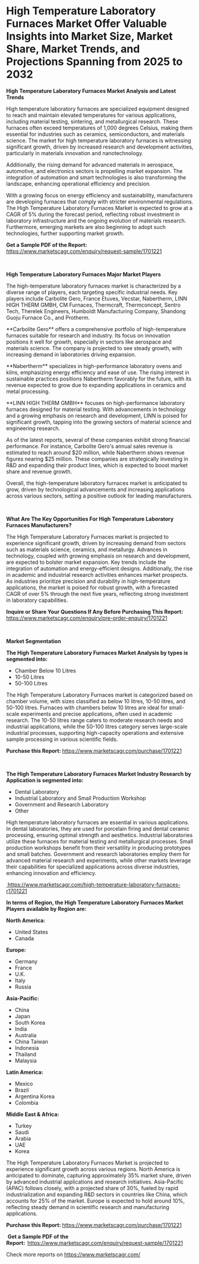 <p><h1>High Temperature Laboratory Furnaces Market Offer Valuable Insights into Market Size, Market Share, Market Trends, and Projections Spanning from 2025 to 2032</h1></p><p><strong>High Temperature Laboratory Furnaces Market Analysis and Latest Trends</strong></p>
<p><p>High temperature laboratory furnaces are specialized equipment designed to reach and maintain elevated temperatures for various applications, including material testing, sintering, and metallurgical research. These furnaces often exceed temperatures of 1,000 degrees Celsius, making them essential for industries such as ceramics, semiconductors, and materials science. The market for high temperature laboratory furnaces is witnessing significant growth, driven by increased research and development activities, particularly in materials innovation and nanotechnology. </p><p>Additionally, the rising demand for advanced materials in aerospace, automotive, and electronics sectors is propelling market expansion. The integration of automation and smart technologies is also transforming the landscape, enhancing operational efficiency and precision. </p><p>With a growing focus on energy efficiency and sustainability, manufacturers are developing furnaces that comply with stricter environmental regulations. The High Temperature Laboratory Furnaces Market is expected to grow at a CAGR of 5% during the forecast period, reflecting robust investment in laboratory infrastructure and the ongoing evolution of materials research. Furthermore, emerging markets are also beginning to adopt such technologies, further supporting market growth.</p></p>
<p><strong>Get a Sample PDF of the Report:&nbsp;</strong> <a href="https://www.marketscagr.com/enquiry/request-sample/1701221?utm_campaign=1949&utm_medium=2&utm_source=Github&utm_content=ia&utm_term=09012025&utm_id=high-temperature-laboratory-furnaces">https://www.marketscagr.com/enquiry/request-sample/1701221</a></p>
<p>&nbsp;</p>
<p><strong>High Temperature Laboratory Furnaces Major Market Players</strong></p>
<p><p>The high-temperature laboratory furnaces market is characterized by a diverse range of players, each targeting specific industrial needs. Key players include Carbolite Gero, France Etuves, Vecstar, Nabertherm, LINN HIGH THERM GMBH, CM Furnaces, Thermcraft, Thermconcept, Sentro Tech, Therelek Engineers, Humboldt Manufacturing Company, Shandong Guoju Furnace Co., and Protherm.</p><p>**Carbolite Gero** offers a comprehensive portfolio of high-temperature furnaces suitable for research and industry. Its focus on innovation positions it well for growth, especially in sectors like aerospace and materials science. The company is projected to see steady growth, with increasing demand in laboratories driving expansion.</p><p>**Nabertherm** specializes in high-performance laboratory ovens and kilns, emphasizing energy efficiency and ease of use. The rising interest in sustainable practices positions Nabertherm favorably for the future, with its revenue expected to grow due to expanding applications in ceramics and metal processing.</p><p>**LINN HIGH THERM GMBH** focuses on high-performance laboratory furnaces designed for material testing. With advancements in technology and a growing emphasis on research and development, LINN is poised for significant growth, tapping into the growing sectors of material science and engineering research.</p><p>As of the latest reports, several of these companies exhibit strong financial performance. For instance, Carbolite Gero's annual sales revenue is estimated to reach around $20 million, while Nabertherm shows revenue figures nearing $25 million. These companies are strategically investing in R&D and expanding their product lines, which is expected to boost market share and revenue growth.</p><p>Overall, the high-temperature laboratory furnaces market is anticipated to grow, driven by technological advancements and increasing applications across various sectors, setting a positive outlook for leading manufacturers.</p></p>
<p>&nbsp;</p>
<p><strong>What Are The Key Opportunities For High Temperature Laboratory Furnaces Manufacturers?</strong></p>
<p><p>The High Temperature Laboratory Furnaces market is projected to experience significant growth, driven by increasing demand from sectors such as materials science, ceramics, and metallurgy. Advances in technology, coupled with growing emphasis on research and development, are expected to bolster market expansion. Key trends include the integration of automation and energy-efficient designs. Additionally, the rise in academic and industrial research activities enhances market prospects. As industries prioritize precision and durability in high-temperature applications, the market is poised for robust growth, with a forecasted CAGR of over 5% through the next five years, reflecting strong investment in laboratory capabilities.</p></p>
<p><strong>Inquire or Share Your Questions If Any Before Purchasing This Report:</strong> <a href="https://www.marketscagr.com/enquiry/pre-order-enquiry/1701221?utm_campaign=1949&utm_medium=2&utm_source=Github&utm_content=ia&utm_term=09012025&utm_id=high-temperature-laboratory-furnaces">https://www.marketscagr.com/enquiry/pre-order-enquiry/1701221</a></p>
<p>&nbsp;</p>
<p><strong>Market Segmentation</strong></p>
<p><strong>The High Temperature Laboratory Furnaces Market Analysis by types is segmented into:</strong></p>
<p><ul><li>Chamber Below 10 Litres</li><li>10-50 Litres</li><li>50-100 Litres</li></ul></p>
<p><p>The High Temperature Laboratory Furnaces market is categorized based on chamber volume, with sizes classified as below 10 litres, 10-50 litres, and 50-100 litres. Furnaces with chambers below 10 litres are ideal for small-scale experiments and precise applications, often used in academic research. The 10-50 litres range caters to moderate research needs and industrial applications, while the 50-100 litres category serves large-scale industrial processes, supporting high-capacity operations and extensive sample processing in various scientific fields.</p></p>
<p><strong>Purchase this Report:&nbsp;</strong><a href="https://www.marketscagr.com/purchase/1701221?utm_campaign=1949&utm_medium=2&utm_source=Github&utm_content=ia&utm_term=09012025&utm_id=high-temperature-laboratory-furnaces">https://www.marketscagr.com/purchase/1701221</a></p>
<p>&nbsp;</p>
<p><strong>The High Temperature Laboratory Furnaces Market Industry Research by Application is segmented into:</strong></p>
<p><ul><li>Dental Laboratory</li><li>Industrial Laboratory and Small Production Workshop</li><li>Government and Research Laboratory</li><li>Other</li></ul></p>
<p><p>High temperature laboratory furnaces are essential in various applications. In dental laboratories, they are used for porcelain firing and dental ceramic processing, ensuring optimal strength and aesthetics. Industrial laboratories utilize these furnaces for material testing and metallurgical processes. Small production workshops benefit from their versatility in producing prototypes and small batches. Government and research laboratories employ them for advanced material research and experiments, while other markets leverage their capabilities for specialized applications across diverse industries, enhancing innovation and efficiency.</p></p>
<p><a href="https://www.marketscagr.com/high-temperature-laboratory-furnaces-r1701221?utm_campaign=1949&utm_medium=2&utm_source=Github&utm_content=ia&utm_term=09012025&utm_id=high-temperature-laboratory-furnaces">&nbsp;https://www.marketscagr.com/high-temperature-laboratory-furnaces-r1701221</a></p>
<p><strong>In terms of Region, the High Temperature Laboratory Furnaces Market Players available by Region are:</strong></p>
<p>
    <p> <strong> North America: </strong>
        <ul>
            <li>United States</li>
            <li>Canada</li>
        </ul>
        </p> 
    <p> <strong> Europe: </strong>
        <ul>
            <li>Germany</li>
            <li>France</li>
            <li>U.K.</li>
            <li>Italy</li>
            <li>Russia</li>
        </ul>
        </p> 
    <p> <strong> Asia-Pacific: </strong>
        <ul>
            <li>China</li>
            <li>Japan</li>
            <li>South Korea</li>
            <li>India</li>
            <li>Australia</li>
            <li>China Taiwan</li>
            <li>Indonesia</li>
            <li>Thailand</li>
            <li>Malaysia</li>
        </ul>
        </p> 
    <p> <strong> Latin America: </strong>
        <ul>
            <li>Mexico</li>
            <li>Brazil</li>
            <li>Argentina Korea</li>
            <li>Colombia</li>
        </ul>
        </p> 
    <p> <strong> Middle East & Africa: </strong>
        <ul>
            <li>Turkey</li>
            <li>Saudi</li>
            <li>Arabia</li>
            <li>UAE</li>
            <li>Korea</li>
        </ul>
    </p>
    </p>
<p><p>The High Temperature Laboratory Furnaces Market is projected to experience significant growth across various regions. North America is anticipated to dominate, capturing approximately 35% market share, driven by advanced industrial applications and research initiatives. Asia-Pacific (APAC) follows closely, with a projected share of 30%, fueled by rapid industrialization and expanding R&D sectors in countries like China, which accounts for 25% of the market. Europe is expected to hold around 10%, reflecting steady demand in scientific research and manufacturing applications.</p></p>
<p><strong>Purchase this Report: </strong><a href="https://www.marketscagr.com/purchase/1701221?utm_campaign=1949&utm_medium=2&utm_source=Github&utm_content=ia&utm_term=09012025&utm_id=high-temperature-laboratory-furnaces">https://www.marketscagr.com/purchase/1701221</a></p>
<p>&nbsp;<strong>Get a Sample PDF of the Report:&nbsp;&nbsp;</strong><a href="https://www.marketscagr.com/enquiry/request-sample/1701221?utm_campaign=1949&utm_medium=2&utm_source=Github&utm_content=ia&utm_term=09012025&utm_id=high-temperature-laboratory-furnaces">https://www.marketscagr.com/enquiry/request-sample/1701221</a></p>
<p><strong></strong></p>
<p>Check more reports on <a href="https://www.marketscagr.com/?utm_campaign=1949&utm_medium=2&utm_source=Github&utm_content=ia&utm_term=09012025&utm_id=high-temperature-laboratory-furnaces">https://www.marketscagr.com/</a></p>